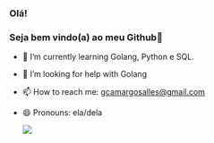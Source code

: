 ### Olá!
### Seja bem vindo(a) ao meu Github👋

- 🌱 I’m currently learning Golang, Python e SQL.
- 🤔 I’m looking for help with Golang
- 📫 How to reach me: gcamargosalles@gmail.com
- 😄 Pronouns: ela/dela

  <div>
   <picture>
  <source
    srcset="https://github-readme-stats.vercel.app/api?username=camargoge&show_icons=true&theme=dark"
    media="(prefers-color-scheme: dark)"
  />
  <source
    srcset="https://github-readme-stats.vercel.app/api?username=camargoge&show_icons=true"
    media="(prefers-color-scheme: light), (prefers-color-scheme: no-preference)"
  />
  <img src="https://github-readme-stats.vercel.app/api?username=camargoge&show_icons=true" />
</picture>
  </div>
